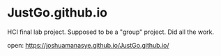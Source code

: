 # JustGo.github.io
HCI final lab project. Supposed to be a "group" project. Did all the work.

open: https://joshuamanasye.github.io/JustGo.github.io/
